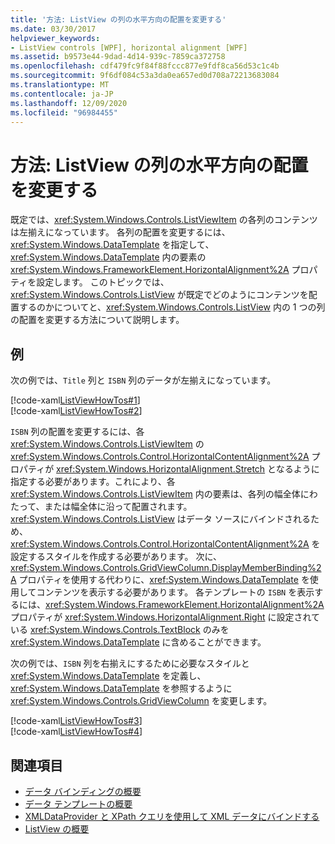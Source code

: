 ```yaml
---
title: '方法: ListView の列の水平方向の配置を変更する'
ms.date: 03/30/2017
helpviewer_keywords:
- ListView controls [WPF], horizontal alignment [WPF]
ms.assetid: b9573e44-9dad-4d14-939c-7859ca372758
ms.openlocfilehash: cdf479fc9f84f88fccc877e9fdf8ca56d53c1c4b
ms.sourcegitcommit: 9f6df084c53a3da0ea657ed0d708a72213683084
ms.translationtype: MT
ms.contentlocale: ja-JP
ms.lasthandoff: 12/09/2020
ms.locfileid: "96984455"
---
```

# <a name="how-to-change-the-horizontal-alignment-of-a-column-in-a-listview"></a>方法: ListView の列の水平方向の配置を変更する
既定では、<xref:System.Windows.Controls.ListViewItem> の各列のコンテンツは左揃えになっています。 各列の配置を変更するには、<xref:System.Windows.DataTemplate> を指定して、<xref:System.Windows.DataTemplate> 内の要素の <xref:System.Windows.FrameworkElement.HorizontalAlignment%2A> プロパティを設定します。 このトピックでは、<xref:System.Windows.Controls.ListView> が既定でどのようにコンテンツを配置するのかについてと、<xref:System.Windows.Controls.ListView> 内の 1 つの列の配置を変更する方法について説明します。  
  
## <a name="example"></a>例  
 次の例では、`Title` 列と `ISBN` 列のデータが左揃えになっています。  
  
 [!code-xaml[ListViewHowTos#1](~/samples/snippets/csharp/VS_Snippets_Wpf/ListViewHowTos/CSharp/Window1.xaml#1)]  
[!code-xaml[ListViewHowTos#2](~/samples/snippets/csharp/VS_Snippets_Wpf/ListViewHowTos/CSharp/Window1.xaml#2)]  
  
 `ISBN` 列の配置を変更するには、各 <xref:System.Windows.Controls.ListViewItem> の <xref:System.Windows.Controls.Control.HorizontalContentAlignment%2A> プロパティが <xref:System.Windows.HorizontalAlignment.Stretch> となるように指定する必要があります。これにより、各 <xref:System.Windows.Controls.ListViewItem> 内の要素は、各列の幅全体にわたって、または幅全体に沿って配置されます。 <xref:System.Windows.Controls.ListView> はデータ ソースにバインドされるため、<xref:System.Windows.Controls.Control.HorizontalContentAlignment%2A> を設定するスタイルを作成する必要があります。 次に、<xref:System.Windows.Controls.GridViewColumn.DisplayMemberBinding%2A> プロパティを使用する代わりに、<xref:System.Windows.DataTemplate> を使用してコンテンツを表示する必要があります。 各テンプレートの `ISBN` を表示するには、<xref:System.Windows.FrameworkElement.HorizontalAlignment%2A> プロパティが <xref:System.Windows.HorizontalAlignment.Right> に設定されている <xref:System.Windows.Controls.TextBlock> のみを <xref:System.Windows.DataTemplate> に含めることができます。  
  
 次の例では、`ISBN` 列を右揃えにするために必要なスタイルと <xref:System.Windows.DataTemplate> を定義し、<xref:System.Windows.DataTemplate> を参照するように <xref:System.Windows.Controls.GridViewColumn> を変更します。  
  
 [!code-xaml[ListViewHowTos#3](~/samples/snippets/csharp/VS_Snippets_Wpf/ListViewHowTos/CSharp/Window1.xaml#3)]  
[!code-xaml[ListViewHowTos#4](~/samples/snippets/csharp/VS_Snippets_Wpf/ListViewHowTos/CSharp/Window1.xaml#4)]  
  
## <a name="see-also"></a>関連項目

- [データ バインディングの概要](/dotnet/desktop-wpf/data/data-binding-overview)
- [データ テンプレートの概要](../data/data-templating-overview.md)
- [XMLDataProvider と XPath クエリを使用して XML データにバインドする](../data/how-to-bind-to-xml-data-using-an-xmldataprovider-and-xpath-queries.md)
- [ListView の概要](listview-overview.md)
